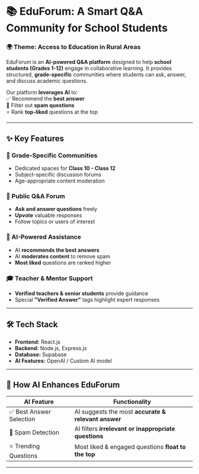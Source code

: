 # 📚 EduForum: A Smart Q&A Community for School Students  

### 🌍 Theme: Access to Education in Rural Areas  

EduForum is an **AI-powered Q&A platform** designed to help **school students (Grades 1-12)** engage in collaborative learning. It provides structured, **grade-specific** communities where students can ask, answer, and discuss academic questions.  

Our platform **leverages AI** to:  
✅ Recommend the **best answer**  
🚫 Filter out **spam questions**  
⭐ Rank **top-liked** questions at the top  

---

## ✨ Key Features  

### 🏫 Grade-Specific Communities  
- Dedicated spaces for **Class 10 - Class 12**  
- Subject-specific discussion forums  
- Age-appropriate content moderation  

### 💬 Public Q&A Forum  
- **Ask and answer questions** freely  
- **Upvote** valuable responses  
- Follow topics or users of interest  

### 🤖 AI-Powered Assistance  
- AI **recommends the best answers**  
- AI **moderates content** to remove spam  
- **Most liked** questions are ranked higher  

### 🎓 Teacher & Mentor Support  
- **Verified teachers & senior students** provide guidance  
- Special **"Verified Answer"** tags highlight expert responses  

---

## 🛠 Tech Stack  

- **Frontend:** React.js  
- **Backend:** Node.js, Express.js  
- **Database:** Supabase  
- **AI Features:** OpenAI / Custom AI model  

---

## 🚀 How AI Enhances EduForum  

| AI Feature             | Functionality                                       |
|------------------------|-----------------------------------------------------|
| ✅ Best Answer Selection | AI suggests the most **accurate & relevant answer** |
| 🚫 Spam Detection      | AI filters **irrelevant or inappropriate questions** |
| ⭐ Trending Questions  | Most liked & engaged questions **float to the top** |

---
